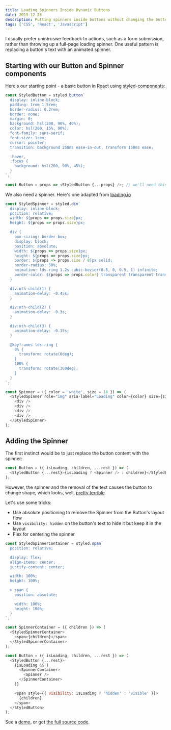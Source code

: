 ```yaml
---
title: Loading Spinners Inside Dynamic Buttons
date: 2019-12-28
description: Putting spinners inside buttons without changing the button's size.
tags: ['CSS', 'React', 'Javascript']
---
```


I usually prefer unintrusive feedback to actions, such as a form submission, rather than throwing
up a full-page loading spinner. One useful pattern is replacing a button's text with an animated spinner.

## Starting with our Button and Spinner components

Here's our starting point - a basic button in [React](https://reactjs.org/) using [styled-components](https://www.styled-components.com/):

```js
const StyledButton = styled.button`
  display: inline-block;
  padding: 1rem 1.5rem;
  border-radius: 0.2rem;
  border: none;
  margin: 0;
  background: hsl(200, 90%, 40%);
  color: hsl(200, 15%, 90%);
  font-family: sans-serif;
  font-size: 1rem;
  cursor: pointer;
  transition: background 250ms ease-in-out, transform 150ms ease;

  :hover,
  :focus {
    background: hsl(200, 90%, 45%);
  }
`;

const Button = props => <StyledButton {...props} />; // we'll need this later!
```

We also need a spinner. Here's one adapted from [loading.io](https://loading.io/css/)

```js
const StyledSpinner = styled.div`
  display: inline-block;
  position: relative;
  width: ${props => props.size}px;
  height: ${props => props.size}px;

  div {
    box-sizing: border-box;
    display: block;
    position: absolute;
    width: ${props => props.size}px;
    height: ${props => props.size}px;
    border: ${props => props.size / 8}px solid;
    border-radius: 50%;
    animation: lds-ring 1.2s cubic-bezier(0.5, 0, 0.5, 1) infinite;
    border-color: ${props => props.color} transparent transparent transparent;
  }

  div:nth-child(1) {
    animation-delay: -0.45s;
  }

  div:nth-child(2) {
    animation-delay: -0.3s;
  }

  div:nth-child(3) {
    animation-delay: -0.15s;
  }

  @keyframes lds-ring {
    0% {
      transform: rotate(0deg);
    }
    100% {
      transform: rotate(360deg);
    }
  }
`;

const Spinner = ({ color = 'white', size = 18 }) => (
  <StyledSpinner role="img" aria-label="Loading" color={color} size={size}>
    <div />
    <div />
    <div />
    <div />
  </StyledSpinner>
);
```

## Adding the Spinner

The first instinct would be to just replace the button content with the spinner:

```js
const Button = ({ isLoading, children, ...rest }) => (
  <StyledButton {...rest}>{isLoading ? <Spinner /> : children}</StyledButton>
);
```

However, the spinner and the removal of the text causes the button to change shape, which looks,
well, [pretty terrible](https://aaronmoat.com/demos/?path=/story/buttons-in-spinners--naive-button-with-spinner).

Let's use some tricks:

- Use absolute positioning to remove the Spinner from the Button's layout flow
- Use `visibility: hidden` on the button's text to hide it but keep it in the layout
- Flex for centering the spinner

```js
const StyledSpinnerContainer = styled.span`
  position: relative;

  display: flex;
  align-items: center;
  justify-content: center;

  width: 100%;
  height: 100%;

  > span {
    position: absolute;

    width: 100%;
    height: 100%;
  }
`;

const SpinnerContainer = ({ children }) => (
  <StyledSpinnerContainer>
    <span>{children}</span>
  </StyledSpinnerContainer>
);

const Button = ({ isLoading, children, ...rest }) => (
  <StyledButton {...rest}>
    {isLoading && (
      <SpinnerContainer>
        <Spinner />
      </SpinnerContainer>
    )}

    <span style={{ visibility: isLoading ? 'hidden' : 'visible' }}>
      {children}
    </span>
  </StyledButton>
);
```

See a [demo](https://aaronmoat.com/demos/?path=/story/buttons-in-spinners--button-with-spinner), or get [the full source code](https://github.com/AaronMoat/aaronmoat-blog/tree/master/stories/ButtonSpinners/final.jsx).
